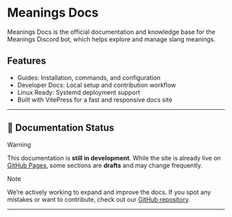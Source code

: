 # Meanings Docs

Meanings Docs is the official documentation and knowledge base for the Meanings Discord bot, which helps explore and manage slang meanings.

## Features

- Guides: Installation, commands, and configuration
- Developer Docs: Local setup and contribution workflow
- Linux Ready: Systemd deployment support
- Built with VitePress for a fast and responsive docs site


---

## 🚧 Documentation Status

> [!WARNING]
> This documentation is **still in development**.
> While the site is already live on [GitHub Pages](https://<Chandramauli-Arm64>.github.io/<meanings-docs>/), some sections are **drafts** and may change frequently.

> [!NOTE]
> We’re actively working to expand and improve the docs.
> If you spot any mistakes or want to contribute, check out our [GitHub repository](https://github.com/Chandramauli-Arm64/meanings-docs).

---

